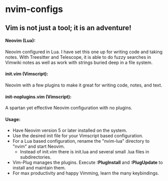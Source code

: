 # nvim-configs

## Vim is not just a tool; it is an adventure!

#### Neovim (Lua):
Neovim configured in Lua.  I have set this one up for writing code and taking notes.  With Treesitter and Telescope, it is able to do fuzzy searches in Vimwiki notes as well as work with strings buried deep in a file system.

#### init.vim (Vimscript):
Neovim with a few plugins to make it great for writing code, notes, and text.

#### init-noplugins.vim (Vimscript):
A spartan yet effective Neovim configuration with no plugins.

#### Usage:
 - Have Neovim version 5 or later installed on the system.
 - Use the desired init file for your Vimscript based configuration.
 - For a Lua based configuration, rename the "nvim-lua" directory to "nvim" and start Neovim.
   * Instead of init.vim there is init.lua and several small <filename>.lua files in subdirectories.
 - Vim-Plug manages the plugins. Execute **:PlugInstall** and **:PlugUpdate** to install and maintain them.
 - For max productivity and happy Vimming, learn the many keybindings.
